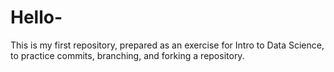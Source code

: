 # Hello-
This is my first repository,
prepared as an exercise for Intro to Data Science,
to practice commits, branching, and forking a repository.


